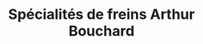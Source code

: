 ---
title: "Spécialités de freins Arthur Bouchard"
url: /alma/specialites-de-freins-arthur-bouchard/
shop: Autowerkstatt
---